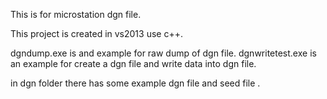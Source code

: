 This is for microstation dgn file.

This project is created in vs2013 use c++.

dgndump.exe is and example for raw dump of dgn file.
dgnwritetest.exe is an example for create a dgn file and write data into dgn file.

in dgn folder there has some example dgn file and seed file .


